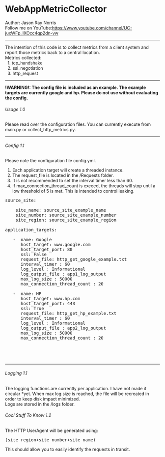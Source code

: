 # WebAppMetricCollector
Author: Jason Ray Norris
<br>
Follow me on YouTube:https://www.youtube.com/channel/UC-juxWFp_IXOcc4qp2dn-vw
<br>
<hr>
The intention of this code is to collect metrics from a client system and report those metrics back to a central location.
<br>
Metrics collected:<br>
    &nbsp;&nbsp;1. tcp_handshake<br>
    &nbsp;&nbsp;2. ssl_negotiation<br>
    &nbsp;&nbsp;3. http_request<br>
<hr>
<b>!WARNING!: The config file is included as an example.  The example targets are currently google and hp.  Please do not use without evaluating the config.</b>
<h6>Usage 1.0</h6>
Please read over the configuration files.
You can currently execute from main.py or collect_http_metrics.py.
<br>
<hr>
<h6>Config 1.1</h6>

Please note the configuration file config.yml.
1. Each application target will create a threaded instance.
2. The request_file is located in the /Requests folder.
3. It is not recommended to set the interval timer less than 60.
4. If max_connection_thread_count is exceed, the threads will stop until a low threshold of 5 is met.  This is intended to control leaking.

<pre>
source_site:

    site_name: source_site_example_name
    site_number: source_site_example_number
    site_region: source_site_example_region

application_targets:

   -  name: Google
      host_target: www.google.com
      host_target_port: 80
      ssl: False
      request_file: http_get_google_example.txt
      interval_timer : 60
      log_level : Informational
      log_output_file : app1_log_output
      max_log_size : 50000
      max_connection_thread_count : 20

   -  name: HP
      host_target: www.hp.com
      host_target_port: 443
      ssl: True
      request_file: http_get_hp_example.txt
      interval_timer : 60
      log_level : Informational
      log_output_file : app2_log_output
      max_log_size : 50000
      max_connection_thread_count : 20


</pre>
<br>


<hr>
<h6>Logging 1.1</h6>
The logging functions are currently per application.  I have not made it circular *yet.  When max log size is reached, the file will be recreated in order to keep disk impact minimized.
<br>
Logs are stored in the /logs folder.
<h6>Cool Stuff To Know 1.2</h6>
The HTTP UserAgent will be generated using:
<pre>
(site_region+site_number+site_name)
</pre>
This should allow you to easily identify the requests in transit.



